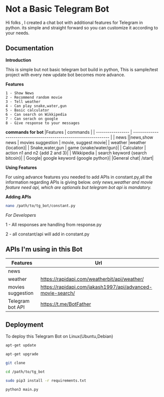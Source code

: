 
# Not a Basic Telegram Bot 

Hi folks , I created a chat bot with additional features for Telegram in python. its simple and straight forward so you can customize it according to your needs.





## Documentation
**Introduction**

This is simple but not basic telegram bot build in python,
This is sample/test project with every new update bot becomes more advance.

**Features**

    1 - Show News
    2 - Recommend random movie
    3 - Tell weather
    4 - Can play snake,water,gun
    5 - Basic calculator
    6 - Can search on Wikkipedia
    7 - Can serach on google
    8 - Give response to your messages

**commands for bot**
|Features            | commands                                                               |
| ----------------- | ------------------------------------------------------------------ |
| news ||news,show news
| movies suggestion |  movie, suggest movie|
| weather |weather {location}|
| Snake,water,gun | game {snake/water/gun}|
| Calculator | action n1 and n2 {add 2 and 3}|
| Wikkipedia | search keyword {search bitcoin}|
| Google| google keyword {google python}|
|General chat| /start|


**Using Features**

For using advance features you needed to add APIs in constant.py,all the information regarding APIs is giving below.
*only news,weather and movie feature need api, which are optionals but telegram bot api is mandatory.*

**Adding APIs**
```bash
nano /path/to/tg_bot/constant.py
```

*For Developers*

1 - All responses are handling from response.py

2 - all constant/api will add in constant.py

## APIs I'm using in this Bot

|Features            | Url                                                                |
| ----------------- | ------------------------------------------------------------------ |
| news ||https://newsapi.org
| weather |https://rapidapi.com/weatherbit/api/weather/|
| movies suggestion | https://rapidapi.com/jakash1997/api/advanced-movie-search/ |
| Telegram bot API |https://t.me/BotFather|


## Deployment

To deploy this Telegram Bot on Linux(Ubuntu,Debian)
```bash
apt-get update
```
```bash
apt-get upgrade
```
```bash
git clone 
```
```bash
cd /path/to/tg_bot
```
```bash
sudo pip3 install -r requirements.txt  
```
```bash
python3 main.py
```


